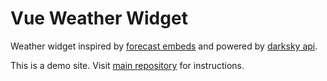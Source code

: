 # Vue Weather Widget

Weather widget inspired by [forecast embeds](https://blog.darksky.net/forecast-embeds/) and powered by [darksky api](https://darksky.net/dev).

This is a demo site. Visit [main repository](https://github.com/dipu-bd/vue-weather-widget) for instructions.